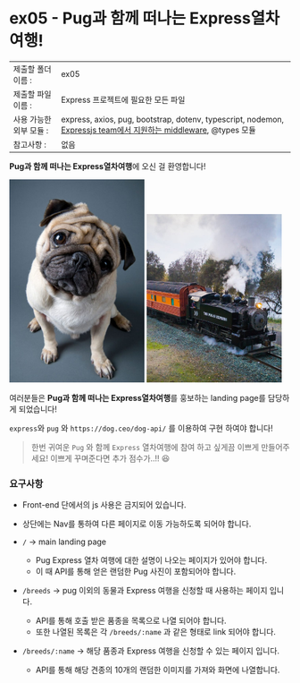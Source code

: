 # ex05 - Pug과 함께 떠나는 Express열차여행!

|                      |                                         |
| :--------------------| --------------------------------------- |
|   제출할 폴더 이름 :     |  ex05                                  |
|   제출할 파일 이름 :     | Express 프로젝트에 필요한 모든 파일 |
|   사용 가능한 외부 모듈 : |  express, axios, pug, bootstrap, dotenv, typescript, nodemon, [Expressjs team에서 지원하는 middleware](http://expressjs.com/en/resources/middleware.html),  @types 모듈  |
|   참고사항 :           |  없음                                    |

**Pug과 함께 떠나는 Express열차여행**에 오신 걸 환영합니다!

<div>
  <img alt="pug" width="48%" src="ex05/Best%20500+%20Pug%20Names%20Suggestions%20For%20A%20Boy%20That%20You%20Must%20Love%20-%20Smart%20Dog%20Mom.png" /> <img alt="express train" width="48%" src="ex05/15%20Polar%20Express%20Train%20Rides%20That%20Are%20Almost%20as%20Magical%20as%20Christmas%20Itself.jpeg">
</div>

여러분들은 **Pug과 함께 떠나는 Express열차여행**를 훙보하는 landing page를 담당하게 되었습니다!

`express`와 `pug` 와 `https://dog.ceo/dog-api/` 를 이용하여 구현 하여야 합니다!

> 한번 귀여운 `Pug` 와 함께 `Express` 열차여행에 참여 하고 싶게끔 이쁘게 만들어주세요! 이쁘게 꾸며준다면 추가 점수가..!! 😆

### 요구사항

- Front-end 단에서의 js 사용은 금지되어 있습니다.

- 상단에는 Nav를 통하여 다른 페이지로 이동 가능하도록 되어야 합니다.

- `/` -> main landing page
  - Pug Express 열차 여행에 대한 설명이 나오는 페이지가 있어야 합니다.
  - 이 때 API를 통해 얻은 랜덤한 Pug 사진이 포함되어야 합니다.

- `/breeds` -> pug 이외의 동물과 Express 여행을 신청할 때 사용하는 페이지 입니다.
  - API를 통해 호출 받은 품종을 목록으로 나열 되어야 합니다.
  - 또한 나열된 목록은 각 `/breeds/:name` 과 같은 형태로 link 되어야 합니다.
- `/breeds/:name` -> 해당 품종과 Express 여행을 신청할 수 있는 페이지 입니다.
  - API를 통해 해당 견종의 10개의 랜덤한 이미지를 가져와 화면에 나열합니다.
